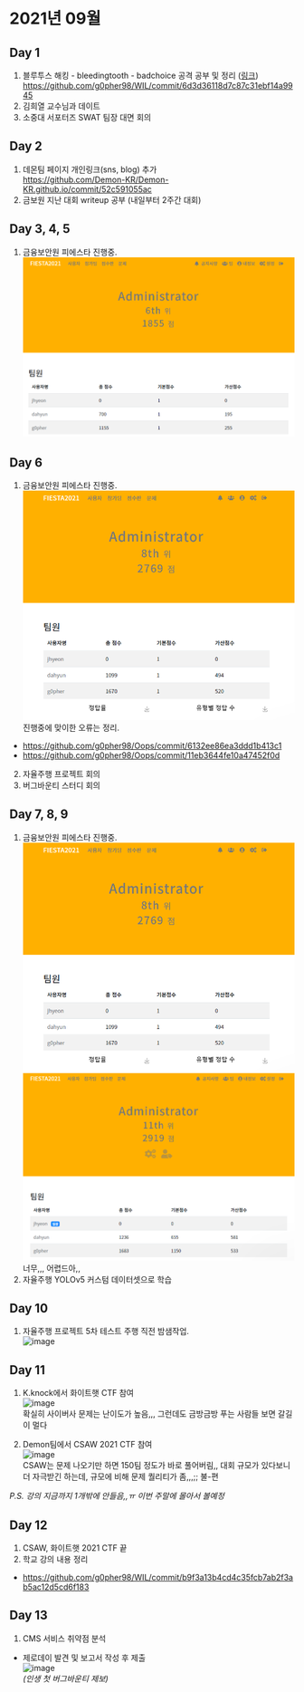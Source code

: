 # 2021년 09월

## Day 1
1. 블루투스 해킹 - bleedingtooth - badchoice 공격 공부 및 정리 ([링크](https://github.com/g0pher98/WIL/blob/main/security/wireless/bleedingtooth-badchoice.md))
  https://github.com/g0pher98/WIL/commit/6d3d36118d7c87c31ebf14a9945
2. 김희열 교수님과 데이트
3. 소중대 서포터즈 SWAT 팀장 대면 회의


## Day 2
1. 데몬팀 페이지 개인링크(sns, blog) 추가  
  https://github.com/Demon-KR/Demon-KR.github.io/commit/52c591055ac
2. 금보원 지난 대회 writeup 공부 (내일부터 2주간 대회)

## Day 3, 4, 5
1. 금융보안원 피에스타 진행중.
![fiesta](./resource/fiesta-1.PNG)

## Day 6
1. 금융보안원 피에스타 진행중.
  ![fiesta](./resource/fiesta-2.PNG)  
  진행중에 맞이한 오류는 정리.
  - https://github.com/g0pher98/Oops/commit/6132ee86ea3ddd1b413c1
  - https://github.com/g0pher98/Oops/commit/11eb3644fe10a47452f0d
2. 자율주행 프로젝트 회의
3. 버그바운티 스터디 회의

## Day 7, 8, 9
1. 금융보안원 피에스타 진행중.  
![fiesta](./resource/fiesta-2.PNG)
![fiesta](./resource/fiesta-3.PNG)
너무,,, 어렵드아,, 
2. 자율주행 YOLOv5 커스텀 데이터셋으로 학습

## Day 10
1. 자율주행 프로젝트 5차 테스트 주행 직전 밤샘작업.  
![image](https://user-images.githubusercontent.com/44149738/132976742-0b71517e-0706-453c-a9d7-ff994da570be.png)

## Day 11
1. K.knock에서 화이트햇 CTF 참여  
  ![image](https://user-images.githubusercontent.com/44149738/132976768-283def2e-a9ff-4045-b1ac-82e29a2d9d8f.png)  
  확실히 사이버사 문제는 난이도가 높음,,, 그런데도 금방금방 푸는 사람들 보면 갈길이 멀다  

2. Demon팀에서 CSAW 2021 CTF 참여  
  ![image](https://user-images.githubusercontent.com/44149738/132976826-f816cecd-06d9-4d44-b3d2-292924465ed7.png)  
  CSAW는 문제 나오기만 하면 150팀 정도가 바로 풀어버림,, 대회 규모가 있다보니 더 자극받긴 하는데, 규모에 비해 문제 퀄리티가 좀,,,;; 불-편


*P.S. 강의 지금까지 1개밖에 안들음,,ㅠ 이번 주말에 몰아서 볼예정*


## Day 12
1. CSAW, 화이트햇 2021 CTF 끝
2. 학교 강의 내용 정리
  - https://github.com/g0pher98/WIL/commit/b9f3a13b4cd4c35fcb7ab2f3ab5ac12d5cd6f183


## Day 13
1. CMS 서비스 취약점 분석
  - 제로데이 발견 및 보고서 작성 후 제출  
  ![image](https://user-images.githubusercontent.com/44149738/133140166-df1ab677-be17-44de-a403-97023d7b1e37.png)  
  *(인생 첫 버그바운티 제보)*

